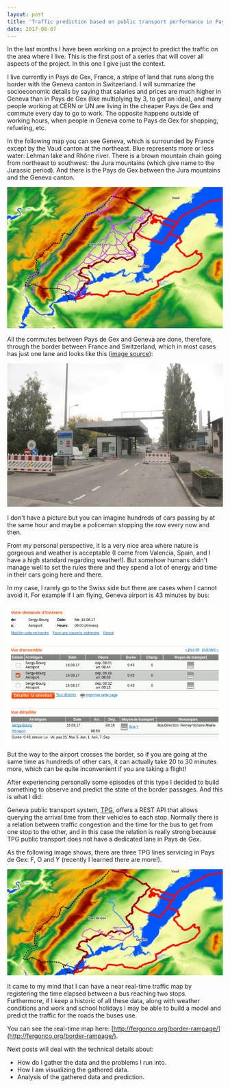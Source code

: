 ```yaml
---
layout: post
title: 'Traffic prediction based on public transport performance in Pays de Gex (I)'
date: 2017-08-07
---
```


In the last months I have been working on a project to predict the traffic on the area where I live. This is the first post of a series that will cover all aspects of the project. In this one I give just the context.

I live currently in Pays de Gex, France, a stripe of land that runs along the border with the Geneva canton in Switzerland. I will summarize the socioeconomic details by saying that salaries and prices are much higher in Geneva than in Pays de Gex (like multiplying by 3, to get an idea), and many people working at CERN or UN are living in the cheaper Pays de Gex and commute every day to go to work. The opposite happens outside of working hours, when people in Geneva come to Pays de Gex for shopping, refueling, etc.

In the following map you can see Geneva, which is surrounded by France except by the Vaud canton at the northeast. Blue represents more or less water: Lehman lake and Rhône river. There is a brown mountain chain going from northeast to southwest: the Jura mountains (which give name to the Jurassic period). And there is the Pays de Gex between the Jura mountains and the Geneva canton.

![](/assets/pays-de-gex.jpg)

All the commutes between Pays de Gex and Geneva are done, therefore, through the border between France and Switzerland, which in most cases has just one lane and looks like this ([image source](http://naukas.com/2010/10/26/como-cruzar-la-frontera-franco-suiza-todos-los-dias/)):

![](/assets/frontera_cern.jpg)

I don't have a picture but you can imagine hundreds of cars passing by at the same hour and maybe a policeman stopping the row every now and then.

From my personal perspective, it is a very nice area where nature is gorgeous and weather is acceptable (I come from Valencia, Spain, and I have a high standard regarding weather!). But somehow humans didn't manage well to set the rules there and they spend a lot of energy and time in their cars going here and there.

In my case, I rarely go to the Swiss side but there are cases when I cannot avoid it. For example if I am flying, Geneva airport is 43 minutes by bus:

![](/assets/prediction-tpg.png)

But the way to the airport crosses the border, so if you are going at the same time as hundreds of other cars, it can actually take 20 to 30 minutes more, which can be quite inconvenient if you are taking a flight!

After experiencing personally some episodes of this type I decided to build something to observe and predict the state of the border passages. And this is what I did:

Geneva public transport system, [TPG](http://tpg.ch/), offers a REST API that allows querying the arrival time from their vehicles to each stop. Normally there is a relation between traffic congestion and the time for the bus to get from one stop to the other, and in this case the relation is really strong because TPG public transport does not have a dedicated lane in Pays de Gex.

As the following image shows, there are three TPG lines servicing in Pays de Gex: F, O and Y (recently I learned there are more!).

![](/assets/tpg-lines.jpg)

It came to my mind that I can have a near real-time traffic map by registering the time elapsed between a bus reaching two stops. Furthermore, if I keep a historic of all these data, along with weather conditions and work and school holidays I may be able to build a model and predict the traffic for the roads the buses use.

You can see the real-time map here: [http://fergonco.org/border-rampage/](http://fergonco.org/border-rampage/).

Next posts will deal with the technical details about:

* How do I gather the data and the problems I run into.
* How I am visualizing the gathered data.
* Analysis of the gathered data and prediction.


